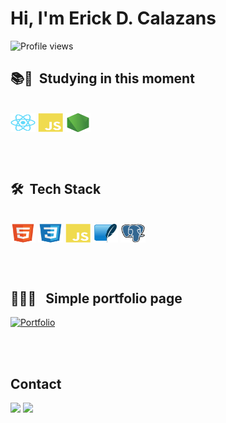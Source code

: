 <h1 align="left">Hi, I'm Erick D. Calazans</h1>
<p align="left"> <img src="https://komarev.com/ghpvc/?username=ecalazans&color=yellow" alt="Profile views" /></p>

## 📚📖 &nbsp;Studying in this moment
<div style="display: inline_block"><br>
  <img align="center" alt="Ecalazans-React" height="30" width="40" src="https://raw.githubusercontent.com/devicons/devicon/master/icons/react/react-original.svg">
  <img align="center" alt="Ecalazans-Js" height="30" width="40" src="https://raw.githubusercontent.com/devicons/devicon/master/icons/javascript/javascript-plain.svg">
  <img align="center" alt="Ecalazans-Nodejs" height="30" width="40" src="https://raw.githubusercontent.com/devicons/devicon/master/icons/nodejs/nodejs-original.svg">
</div>
  
<br><br>

## 🛠 &nbsp;Tech Stack
<div style="display: inline_block"><br>
  <img align="center" alt="Ecalazans-HTML" height="30" width="40" src="https://raw.githubusercontent.com/devicons/devicon/master/icons/html5/html5-original.svg">
  <img align="center" alt="Ecalazans-CSS" height="30" width="40" src="https://raw.githubusercontent.com/devicons/devicon/master/icons/css3/css3-original.svg">
  <img align="center" alt="Ecalazans-Js" height="30" width="40" src="https://raw.githubusercontent.com/devicons/devicon/master/icons/javascript/javascript-plain.svg">
  <img align="center" alt="Ecalazans-Js" height="30" width="40" src="https://raw.githubusercontent.com/devicons/devicon/master/icons/sqlite/sqlite-original.svg">
  <img align="center" alt="Ecalazans-Js" height="30" width="40" src="https://raw.githubusercontent.com/devicons/devicon/master/icons/postgresql/postgresql-original.svg">
</div>

<br><br>

## 👨🏽‍💻 &nbsp; Simple portfolio page
[![Portfolio](https://img.shields.io/badge/🔗-Acessar-blue?style=for-the-badge)](https://inprofile.netlify.app/)


<br></br>
<!--
## ⚙️ &nbsp;GitHub Analytics
<p align="left">
  <img width="531em" src="https://github-readme-stats.vercel.app/api?username=ecalazans&show_icons=true&theme=github_dark" alt="erick d. calazans stats"/>
  <img width="404em" src="https://github-readme-stats.vercel.app/api/top-langs/?username=ecalazans&layout=compact&theme=github_dark" alt="erick d. calazans most languages"/>
</p>


<br><br>
-->

## Contact

<div>
  <a href = "mailto:erickdcalazans@gmail.com"><img src="https://img.shields.io/badge/-Gmail-%23333?style=for-the-badge&logo=gmail&logoColor=white" target="_blank"></a>
  <a href="https://instagram.com/erick.calazans" target="_blank"><img src="https://img.shields.io/badge/-Instagram-%23E4405F?style=for-the-badge&logo=instagram&logoColor=white" target="_blank"></a>
</div>
